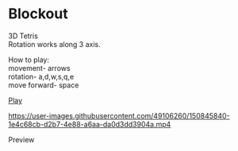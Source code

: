 # Blockout
3D Tetris  
Rotation works along 3 axis.

How to play:  
movement- arrows  
rotation- a,d,w,s,q,e  
move forward- space

<a href="https://voidsamuraj.github.io/Blockout/" target="_blank">Play</a>

https://user-images.githubusercontent.com/49106260/150845840-1e4c68cb-d2b7-4e88-a6aa-da0d3dd3904a.mp4


Preview 

